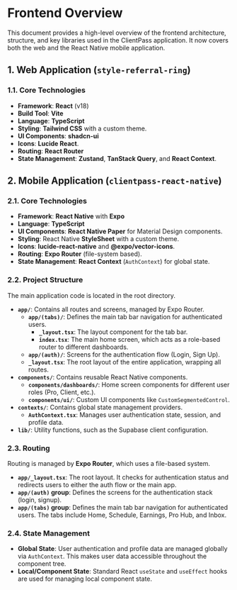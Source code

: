 # Frontend Overview

This document provides a high-level overview of the frontend architecture, structure, and key libraries used in the ClientPass application. It now covers both the web and the React Native mobile application.

## 1. Web Application (`style-referral-ring`)

### 1.1. Core Technologies

- **Framework**: **React** (v18)
- **Build Tool**: **Vite**
- **Language**: **TypeScript**
- **Styling**: **Tailwind CSS** with a custom theme.
- **UI Components**: **shadcn-ui**
- **Icons**: **Lucide React**.
- **Routing**: **React Router**
- **State Management**: **Zustand**, **TanStack Query**, and **React Context**.

## 2. Mobile Application (`clientpass-react-native`)

### 2.1. Core Technologies

- **Framework**: **React Native** with **Expo**
- **Language**: **TypeScript**
- **UI Components**: **React Native Paper** for Material Design components.
- **Styling**: React Native **StyleSheet** with a custom theme.
- **Icons**: **lucide-react-native** and **@expo/vector-icons**.
- **Routing**: **Expo Router** (file-system based).
- **State Management**: **React Context** (`AuthContext`) for global state.

### 2.2. Project Structure

The main application code is located in the root directory.

- **`app/`**: Contains all routes and screens, managed by Expo Router.
  - **`app/(tabs)/`**: Defines the main tab bar navigation for authenticated users.
    - **`_layout.tsx`**: The layout component for the tab bar.
    - **`index.tsx`**: The main home screen, which acts as a role-based router to different dashboards.
  - **`app/(auth)/`**: Screens for the authentication flow (Login, Sign Up).
  - **`_layout.tsx`**: The root layout of the entire application, wrapping all routes.
- **`components/`**: Contains reusable React Native components.
  - **`components/dashboards/`**: Home screen components for different user roles (Pro, Client, etc.).
  - **`components/ui/`**: Custom UI components like `CustomSegmentedControl`.
- **`contexts/`**: Contains global state management providers.
  - **`AuthContext.tsx`**: Manages user authentication state, session, and profile data.
- **`lib/`**: Utility functions, such as the Supabase client configuration.

### 2.3. Routing

Routing is managed by **Expo Router**, which uses a file-based system.

- **`app/_layout.tsx`**: The root layout. It checks for authentication status and redirects users to either the auth flow or the main app.
- **`app/(auth)` group**: Defines the screens for the authentication stack (login, signup).
- **`app/(tabs)` group**: Defines the main tab bar navigation for authenticated users. The tabs include Home, Schedule, Earnings, Pro Hub, and Inbox.

### 2.4. State Management

- **Global State**: User authentication and profile data are managed globally via `AuthContext`. This makes user data accessible throughout the component tree.
- **Local/Component State**: Standard React `useState` and `useEffect` hooks are used for managing local component state.